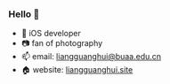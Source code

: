 ### Hello 👋

<!--
**Lguanghui/Lguanghui** is a ✨ _special_ ✨ repository because its `README.md` (this file) appears on your GitHub profile.
-->

- 🍎 iOS developer
- 📷 fan of photography
- 📫 email: liangguanghui@buaa.edu.cn
- 🏠 website: [liangguanghui.site](https://liangguanghui.site)
